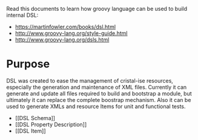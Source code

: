 Read this documents to learn how groovy language can be used to build internal DSL:

- https://martinfowler.com/books/dsl.html
- http://www.groovy-lang.org/style-guide.html
- http://www.groovy-lang.org/dsls.html

# Purpose
DSL was created to ease the management of cristal-ise resources, especially the generation and maintenance of XML files. Currently it can generate and update all files required to build and bootstrap a module, but ultimately it can replace the complete boostrap mechanism. Also it can be used to generate XMLs and resource Items for unit and functional tests.

- [[DSL Schema]]
- [[DSL Property Description]]
- [[DSL Item]]
